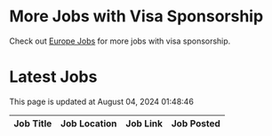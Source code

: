 # More Jobs with Visa Sponsorship

Check out [Europe Jobs](https://github.com/sureshparimi/europejobs#latest-jobs) for more jobs with visa sponsorship.

# Latest Jobs

This page is updated at August 04, 2024 01:48:46

| Job Title | Job Location | Job Link | Job Posted |
| --- | --- | --- | --- |
